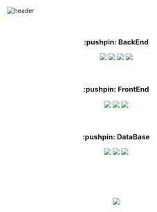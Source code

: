 ![header](https://capsule-render.vercel.app/api?type=waving&color=auto&height=300&section=header&fontSize=90&animation=fadeIn&fontAlignY=38&text=Lee%20Yuna&desc=Backend%20Developer&descAlignY=51&descAlign=62)

<br>


<h3 align="center"> :pushpin: BackEnd </h3>
<p align="center">
  <img src="https://img.shields.io/badge/Java-007396?style=flat-square&logo=Java&logoColor=white">
  <img src="https://img.shields.io/badge/Spring%20Boot-6DB33F?style=flat-square&logo=SpringBoot&logoColor=white">
  <img src="https://img.shields.io/badge/Python-3766AB?style=flat-square&logo=Python&logoColor=white">
  <img src="https://img.shields.io/badge/c-A8B9CC?style=flat-square&logo=C&logoColor=white">
</p>

<br>

<h3 align="center"> :pushpin: FrontEnd </h3>
<p align="center">
  <img src="https://img.shields.io/badge/JavaScript-F7DF1E?style=flat-square&logo=JavaScript&logoColor=white">
  <img src="https://img.shields.io/badge/HTML-dd4b25?style=flat-square&logo=html5&logoColor=white"/>
  <img src="https://img.shields.io/badge/css-F7DF1E?style=flat-square&logo=css3&logoColor=white">
</p>

<br>

<h3 align="center"> :pushpin: DataBase </h3>
<p align="center">
 <img src="https://img.shields.io/badge/Oracle-F80000?style=flat-square&logo=oracle&logoColor=white">
 <img src="https://img.shields.io/badge/MySQL-4479A1?style=flat-square&logo=MySQL&logoColor=white">
 <img src="https://img.shields.io/badge/Elasticsearch-005571?style=flat-square&logo=Elasticsearch&logoColor=white">
</p>

<br><br><br><br>

<p align="center">
<img src="https://github-readme-stats.vercel.app/api?username=eyuna&count_private=true&show_icons=true&theme=graywhite&hide=stars,issues,contribs">
</p>

<br><br><br>
